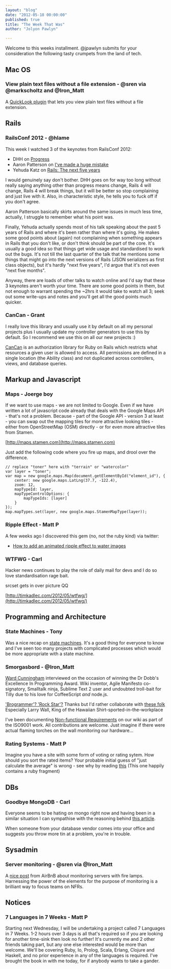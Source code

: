 ```yaml
---
layout: "blog"
date: "2012-05-18 00:00:00"
published: true
title: "The Week That Was"
author: "Jolyon Pawlyn"

---
```


Welcome to this weeks installment. @jpawlyn submits for your consideration the following tasty crumpets from the land of tech.

## Mac OS

### View plain text files without a file extension - @sren via @markscholtz and @Iron_Matt

A [QuickLook plugin](https://github.com/whomwah/qlstephen) that lets you view plain text files without a file extension.

## Rails

### RailsConf 2012 - @hlame

This week I watched 3 of the keynotes from RailsConf 2012:

* DHH on [Progress](http://www.confreaks.com/videos/854-railsconf2012-keynote-progress)
* Aaron Patterson on [I've made a huge mistake](http://www.confreaks.com/videos/880-railsconf2012-keynote-i-ve-made-a-huge-mistake)
* Yehuda Katz on [Rails: The next five years](http://www.confreaks.com/videos/907-railsconf2012-rails-the-next-five-years)

I would genuinely say don't bother.  DHH goes on for way too long without really saying anything other than progress means change, Rails 4 will change, Rails 4 will break things, but it will be better so stop complaining and just live with it. Also, in characteristic style, he tells you to fuck off if you don't agree.

Aaron Patterson basically skirts around the same issues in much less time, actually, I struggle to remember what his point was.

Finally, Yehuda actually spends most of his talk speaking about the past 5 years of Rails and where it's been rather than where it's going.  He makes some good points about (again) not complaining when something appears in Rails that you don't like, or don't think should be part of the core.  It's usually a good idea so that things get wide usage and standardised to work out the bugs.  It's not till the last quarter of the talk that he mentions some things that might go into the next versions of Rails (JSON serializers as first class objects), but it's hardly "next five years", I'd argue that it's not even "next five months".

Anyway, there are loads of other talks to watch online and I'd say that these 3 keynotes aren't worth your time. There are some good points in them, but not enough to warrant spending the ~2hrs it would take to watch all 3; seek out some write-ups and notes and you'll get all the good points much quicker.

### CanCan - Grant

I really love this library and usually use it by default on all my personal projects plus I usually update my controller generators to use this by default.
So I recommend we use this on all our new projects :)

[CanCan](https://github.com/ryanb/cancan) is an authorization library for Ruby on Rails which restricts what resources a given user is allowed to access. All permissions are defined in a single location (the Ability class) and not duplicated across controllers, views, and database queries.

## Markup and Javascript

### Maps - Joerge boy

If we want to use maps - we are not limited to Google. Even if we have written a lot of javascript code already that deals with the Google Maps API - that's not a problem. Because - part of the Google API - version 3 at least - you can swap out the mapping tiles for more attractive looking tiles - either from OpenStreetMap (OSM) directly - or for even more attractive tiles from Stamen.

[http://maps.stamen.com](http://maps.stamen.com)

Just add the following code where you fire up maps, and drool over the difference.

    // replace "toner" here with "terrain" or "watercolor"
    var layer = "toner";
    var map = new google.maps.Map(document.getElementById("element_id"), {
        center: new google.maps.LatLng(37.7, -122.4),
        zoom: 12,
        mapTypeId: layer,
        mapTypeControlOptions: {
            mapTypeIds: [layer]
        }
    });
    map.mapTypes.set(layer, new google.maps.StamenMapType(layer));

### Ripple Effect - Matt P

A few weeks ago I discovered this gem (no, not the ruby kind) via twitter:
 - [How to add an animated ripple effect to water images](http://alligator.github.com/lake.js/)

### WTFWG - Carl
Hacker news continues to play the role of daily mail for devs and I do so love standardisation rage bait.

srcset gets in over picture QQ

[http://timkadlec.com/2012/05/wtfwg/](http://timkadlec.com/2012/05/wtfwg/)

## Programming and Architecture

### State Machines - Tony

Was a nice recap on [state machines](http://blog.markwshead.com/869/state-machines-computer-science/). It's a good thing for everyone to know and I've seen too many projects with complicated processes which would be more appropriate with a state machine.

### Smorgasbord - @Iron_Matt

[Ward Cunningham](http://www.drdobbs.com/architecture-and-design/240000393) interviewed on the occasion of winning the Dr Dobb's Excellence In Programming Award.
Wiki inventor, Agile Manifesto co-signatory, Smalltalk ninja, Sublime Text 2 user and undoubted troll-bait for Tilly due to his love for CoffeeScript *and* node.js.

['Brogrammer'? 'Rock Star'?](http://www.drdobbs.com/architecture-and-design/227400034)  Thanks but I'd rather collaborate with [these folk](http://www.drdobbs.com/architecture-and-design/227400034?pgno=2)
Especially Larry Wall, King of the Hawaiian Shirt-sported-in-the-workplace

I've been documenting [Non-functional Requirements](https://wiki.unboxedconsulting.com/wiki/Non-functional_Requirements) on our wiki as part of the ISO9001 work.  All contributions are welcome.  Just imagine if there were actual flaming torches on the wall monitoring our hardware...

### Rating Systems - Matt P

Imagine you have a site with some form of voting or rating sytem.  How should you sort the rated items? Your probable initial guess of "just calculate the average" is wrong - see why by reading [this](http://evanmiller.org/how-not-to-sort-by-average-rating.html)
(This one happily contains a ruby fragment)

## DBs

### Goodbye MongoDB - Carl

Everyone seems to be hating on mongo right now and having been in a similar situation I can sympathise with the reasoning behind [this article](http://www.zopyx.de/blog/goodbye-mongodb).

When someone from your database vendor comes into your office and suggests you throw more tin at a problem, you're in trouble.

## Sysadmin

### Server monitoring - @sren via @Iron_Matt

A [nice post](http://nerds.airbnb.com/monitoring-your-serverswith-fire ) from AirBnB about monitoring servers with fire lamps.
Harnessing the power of the elements for the purpose of monitoring is a brilliant way to focus teams on NFRs.

## Notices

###  7 Languages in 7 Weeks - Matt P

Starting next Wednesday, I will be undertaking a project called 7 Languages in 7 Weeks.  1-2 hours over 3 days is all that's required so if you are looking for another time-sink then look no further! It's currently me and 2 other friends taking part, but any one else interested would be more than welcome. We'll be covering Ruby, Io, Prolog, Scala, Erlang, Clojure and Haskell, and no prior experience in any of the languages is required. I've brought the book in with me today, for if anybody wants to take a gander.
